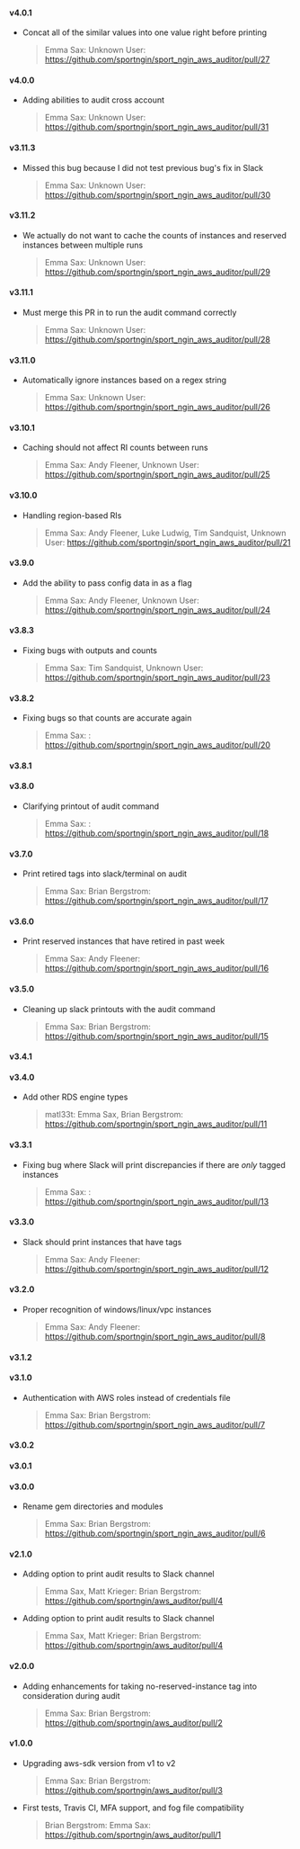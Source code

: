 #### v4.0.1
* Concat all of the similar values into one value right before printing

  > Emma Sax: Unknown User: https://github.com/sportngin/sport_ngin_aws_auditor/pull/27

#### v4.0.0
* Adding abilities to audit cross account

  > Emma Sax: Unknown User: https://github.com/sportngin/sport_ngin_aws_auditor/pull/31

#### v3.11.3
* Missed this bug because I did not test previous bug's fix in Slack

  > Emma Sax: Unknown User: https://github.com/sportngin/sport_ngin_aws_auditor/pull/30

#### v3.11.2
* We actually do not want to cache the counts of instances and reserved instances between multiple runs

  > Emma Sax: Unknown User: https://github.com/sportngin/sport_ngin_aws_auditor/pull/29

#### v3.11.1
* Must merge this PR in to run the audit command correctly

  > Emma Sax: Unknown User: https://github.com/sportngin/sport_ngin_aws_auditor/pull/28

#### v3.11.0
* Automatically ignore instances based on a regex string

  > Emma Sax: Unknown User: https://github.com/sportngin/sport_ngin_aws_auditor/pull/26

#### v3.10.1
* Caching should not affect RI counts between runs

  > Emma Sax: Andy Fleener, Unknown User: https://github.com/sportngin/sport_ngin_aws_auditor/pull/25

#### v3.10.0
* Handling region-based RIs

  > Emma Sax: Andy Fleener, Luke Ludwig, Tim Sandquist, Unknown User: https://github.com/sportngin/sport_ngin_aws_auditor/pull/21

#### v3.9.0
* Add the ability to pass config data in as a flag

  > Emma Sax: Andy Fleener, Unknown User: https://github.com/sportngin/sport_ngin_aws_auditor/pull/24

#### v3.8.3
* Fixing bugs with outputs and counts

  > Emma Sax: Tim Sandquist, Unknown User: https://github.com/sportngin/sport_ngin_aws_auditor/pull/23

#### v3.8.2
* Fixing bugs so that counts are accurate again

  > Emma Sax: : https://github.com/sportngin/sport_ngin_aws_auditor/pull/20

#### v3.8.1
#### v3.8.0
* Clarifying printout of audit command

  > Emma Sax: : https://github.com/sportngin/sport_ngin_aws_auditor/pull/18

#### v3.7.0
* Print retired tags into slack/terminal on audit

  > Emma Sax: Brian Bergstrom: https://github.com/sportngin/sport_ngin_aws_auditor/pull/17

#### v3.6.0
* Print reserved instances that have retired in past week

  > Emma Sax: Andy Fleener: https://github.com/sportngin/sport_ngin_aws_auditor/pull/16

#### v3.5.0
* Cleaning up slack printouts with the audit command

  > Emma Sax: Brian Bergstrom: https://github.com/sportngin/sport_ngin_aws_auditor/pull/15

#### v3.4.1
#### v3.4.0
* Add other RDS engine types

  > matl33t: Emma Sax, Brian Bergstrom: https://github.com/sportngin/sport_ngin_aws_auditor/pull/11

#### v3.3.1
* Fixing bug where Slack will print discrepancies if there are *only* tagged instances

  > Emma Sax: : https://github.com/sportngin/sport_ngin_aws_auditor/pull/13

#### v3.3.0
* Slack should print instances that have tags

  > Emma Sax: Andy Fleener: https://github.com/sportngin/sport_ngin_aws_auditor/pull/12

#### v3.2.0
* Proper recognition of windows/linux/vpc instances

  > Emma Sax: Andy Fleener: https://github.com/sportngin/sport_ngin_aws_auditor/pull/8

#### v3.1.2
#### v3.1.0
* Authentication with AWS roles instead of credentials file

  > Emma Sax: Brian Bergstrom: https://github.com/sportngin/sport_ngin_aws_auditor/pull/7

#### v3.0.2
#### v3.0.1
#### v3.0.0
* Rename gem directories and modules

  > Emma Sax: Brian Bergstrom: https://github.com/sportngin/sport_ngin_aws_auditor/pull/6

#### v2.1.0
* Adding option to print audit results to Slack channel

  > Emma Sax, Matt Krieger: Brian Bergstrom: https://github.com/sportngin/aws_auditor/pull/4

* Adding option to print audit results to Slack channel

  > Emma Sax, Matt Krieger: Brian Bergstrom: https://github.com/sportngin/aws_auditor/pull/4

#### v2.0.0
* Adding enhancements for taking no-reserved-instance tag into consideration during audit

  > Emma Sax: Brian Bergstrom: https://github.com/sportngin/aws_auditor/pull/2

#### v1.0.0
* Upgrading aws-sdk version from v1 to v2

  > Emma Sax: Brian Bergstrom: https://github.com/sportngin/aws_auditor/pull/3

* First tests, Travis CI, MFA support, and fog file compatibility

  > Brian Bergstrom: Emma Sax: https://github.com/sportngin/aws_auditor/pull/1
